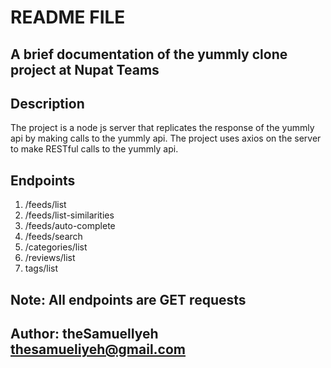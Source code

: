 # README FILE

## A brief documentation of the yummly clone project at Nupat Teams

## Description

The project is a node js server that replicates the response of the yummly api by making calls to the yummly api.
The project uses axios on the server to make RESTful calls to the yummly api.

## Endpoints

1. /feeds/list
2. /feeds/list-similarities
3. /feeds/auto-complete
4. /feeds/search
5. /categories/list
6. /reviews/list
7. tags/list

## **Note**: All endpoints are GET requests

## **Author**: theSamuelIyeh <thesamueliyeh@gmail.com>
